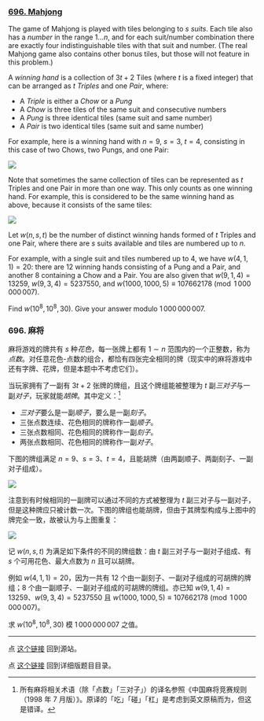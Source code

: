 ### [696. Mahjong](https://projecteuler.net/problem=696)

The game of Mahjong is played with tiles belonging to $s$ *suits*. Each tile also has a *number* in the range $1\ldots n$, and for each suit/number combination there are exactly four indistinguishable tiles with that suit and number. (The real Mahjong game also contains other bonus tiles, but those will not feature in this problem.)

A *winning hand* is a collection of $3t+2$ Tiles (where $t$ is a fixed integer) that can be arranged as $t$ *Triples* and one *Pair*, where:

- A *Triple* is either a *Chow* or a *Pung*
- A *Chow* is three tiles of the same suit and consecutive numbers
- A *Pung* is three identical tiles (same suit and same number)
- A *Pair* is two identical tiles (same suit and same number)

For example, here is a winning hand with $n=9$, $s=3$, $t=4$, consisting in this case of two Chows, two Pungs, and one Pair:

![](https://pe.xiaoyaowudi.com/resources/images/0696_mahjong_1.png?1678992054)

Note that sometimes the same collection of tiles can be represented as $t$ Triples and one Pair in more than one way. This only counts as one winning hand. For example, this is considered to be the same winning hand as above, because it consists of the same tiles:

![](https://pe.xiaoyaowudi.com/resources/images/0696_mahjong_2.png?1678992054)

Let $w(n, s, t)$ be the number of distinct winning hands formed of $t$ Triples and one Pair, where there are $s$ suits available and tiles are numbered up to $n$.

For example, with a single suit and tiles numbered up to 4, we have $w(4, 1, 1) = 20$: there are 12 winning hands consisting of a Pung and a Pair, and another 8 containing a Chow and a Pair. You are also given that $w(9, 1, 4) = 13259$, $w(9, 3, 4) = 5237550$, and $w(1000, 1000, 5) \equiv 107662178 \pmod{1\,000\,000\,007}$.

Find $w(10^8, 10^8, 30)$. Give your answer modulo $1\,000\,000\,007$.

### 696. 麻将

麻将游戏的牌共有 $s$ 种*花色*，每一张牌上都有 $1 \sim n$ 范围内的一个正整数，称为*点数*。对任意花色-点数的组合，都恰有四张完全相同的牌（现实中的麻将游戏中还有字牌、花牌，但是本题中不考虑它们）。

当玩家拥有了一副有 $3t+2$ 张牌的牌组，且这个牌组能被整理为 $t$ 副*三对子*与一副*对子*，玩家就能*胡牌*。其中定义：[^1]

- *三对子*要么是一副*顺子*，要么是一副*刻子*。
- 三张点数连续、花色相同的牌称作一副*顺子*。
- 三张点数相同、花色相同的牌称作一副*刻子*。
- 两张点数相同、花色相同的牌称作一副*对子*。

下图的牌组满足 $n=9$、$s=3$、$t=4$，且能胡牌（由两副顺子、两副刻子、一副对子组成）。

![](https://pe.xiaoyaowudi.com/resources/images/0696_mahjong_1.png?1678992054)

注意到有时候相同的一副牌可以通过不同的方式被整理为 $t$ 副三对子与一副对子，但是这种牌应只被计数一次。下图的牌组也能胡牌，但由于其牌型构成与上图中的牌完全一致，故被认为与上图重复：

![](https://pe.xiaoyaowudi.com/resources/images/0696_mahjong_2.png?1678992054)

记 $w(n, s, t)$ 为满足如下条件的不同的牌组数：由 $t$ 副三对子与一副对子组成、有 $s$ 个可用花色、最大点数为 $n$ 且可以胡牌。

例如 $w(4, 1, 1) = 20$，因为一共有 12 个由一副刻子、一副对子组成的可胡牌的牌组；8 个由一副顺子、一副对子组成的可胡牌的牌组。亦已知 $w(9, 1, 4) = 13259$、$w(9, 3, 4) = 5237550$ 且 $w(1000, 1000, 5) \equiv 107662178 \pmod{1\,000\,000\,007}$。

求 $w(10^8, 10^8, 30)$ 模 $1\,000\,000\,007$ 之值。

[^1]: 所有麻将相关术语（除「点数」「三对子」）的译名参照《中国麻将竞赛规则（1998 年 7 月版）》。原译的「吃」「碰」「杠」是考虑到英文原稿而为，但这是错译。

---

点 [这个链接](https://fsy-juruo.github.io/pe-chinese-translation/) 回到源站。

点 [这个链接](https://fsy-juruo.github.io/pe-chinese-translation/detailed_content_archives.html) 回到详细版题目目录。